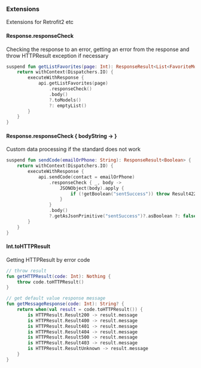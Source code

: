 ### Extensions

Extensions for Retrofit2 etc

#### Response.responseCheck

Checking the response to an error, getting an error from the response and throw HTTPResult exception if necessary

```kotlin
suspend fun getListFavorites(page: Int): ResponseResult<List<FavoriteModel>> {
    return withContext(Dispatchers.IO) {
        executeWithResponse {
            api.getListFavorites(page)
                .responseCheck()
                .body()
                ?.toModels()
                ?: emptyList()
        }
    }
}
```

#### Response.responseCheck { bodyString -> }

Custom data processing if the standard does not work

```kotlin
suspend fun sendCode(emailOrPhone: String): ResponseResult<Boolean> {
    return withContext(Dispatchers.IO) {
        executeWithResponse {
            api.sendCode(contact = emailOrPhone)
                .responseCheck { _, body ->
                    JSONObject(body).apply {
                        if (!getBoolean("sentSuccess")) throw Result422(getString("errorMsg"))
                    }
                }
                .body()
                ?.getAsJsonPrimitive("sentSuccess")?.asBoolean ?: false
        }
    }
}
```

#### Int.toHTTPResult

Getting HTTPResult by error code

```kotlin
// throw result
fun getHTTPResult(code: Int): Nothing {
    throw code.toHTTPResult()
}

// get default value response message
fun getMessageResponse(code: Int): String? {
    return when(val result = code.toHTTPResult()) {
        is HTTPResult.Result200 -> result.message
        is HTTPResult.Result400 -> result.message
        is HTTPResult.Result401 -> result.message
        is HTTPResult.Result404 -> result.message
        is HTTPResult.Result500 -> result.message
        is HTTPResult.Result403 -> result.message
        is HTTPResult.ResultUnknown -> result.message
    }
}
```